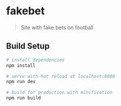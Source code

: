 # fakebet

> Site with fake bets on football

## Build Setup

``` bash
# install dependencies
npm install

# serve with hot reload at localhost:8080
npm run dev

# build for production with minification
npm run build
```

